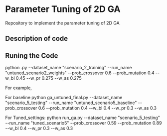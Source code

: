 # Parameter Tuning of 2D GA

Repository to implement the parameter tuning of 2D GA

## Description of code

## Runing the Code

python <file name>.py --dataset_name "scenario_2_training" --run_name "untuned_scenario2_weights" --prob_crossover 0.6 --prob_mutation 0.4 --w_bl 0.45 --w_pr 0.275 --w_as 0.275 

For example, 

For baseline
python ga_untuned_final.py --dataset_name "scenario_5_testing" --run_name "untuned_scenario5_baseline" --prob_crossover 0.6 --prob_mutation 0.4 --w_bl 0.4 --w_pr 0.3 --w_as 0.3 

For Tuned_settings:
python run_ga.py --dataset_name "scenario_5_testing" --run_name "tuned_scenario5" --prob_crossover 0.59 --prob_mutation 0.89 --w_bl 0.4 --w_pr 0.3 --w_as 0.3 
